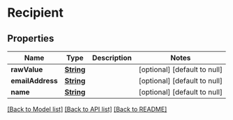 # Recipient
## Properties

Name | Type | Description | Notes
------------ | ------------- | ------------- | -------------
**rawValue** | [**String**](string) |  | [optional] [default to null]
**emailAddress** | [**String**](string) |  | [optional] [default to null]
**name** | [**String**](string) |  | [optional] [default to null]

[[Back to Model list]](../README#documentation-for-models) [[Back to API list]](../README#documentation-for-api-endpoints) [[Back to README]](../README)

